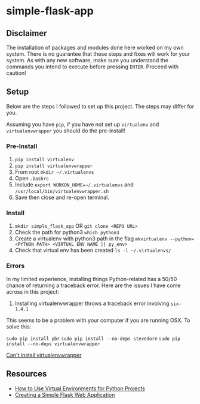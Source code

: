 # simple-flask-app

## Disclaimer

The installation of packages and modules done here worked on my own system. There is no guarantee that these steps and fixes will work for your system. As with any new software, make sure you understand the commands you intend to execute before pressing `ENTER`. Proceed with caution!

## Setup

Below are the steps I followed to set up this project. The steps may differ for you.

Assuming you have `pip`, if you have not set up `virtualenv` and `virtualenvwrapper` you should do the pre-install!

### Pre-Install

1. `pip install virtualenv`
2. `pip install virtualenvwrapper`
3. From root `mkdir ~/.virtualenvs`
4. Open `.bashrc`
5. Include `export WORKON_HOME=~/.virtualenvs` and `/usr/local/bin/virtualenvwrapper.sh`
6. Save then close and re-open terminal.

### Install

1. `mkdir simple_flask_app` OR `git clone <REPO URL>`
2. Check the path for python3 `which python3`
3. Create a virtualenv with python3 path in the flag `mkvirtualenv --python=<PYTHON PATH> <VIRTUAL ENV NAME || py_env>`
4. Check that virtual env has been created `ls -l ~/.virtualenvs/`

### Errors

In my limited experience, installing things Python-related has a 50/50 chance of returning a traceback error. Here are the issues I have come across in this project:

1. Installing virtualenvwrapper throws a traceback error involving `six-1.4.1`

This seems to be a problem with your computer if you are running OSX. To solve this:

`sudo pip install pbr`
`sudo pip install --no-deps stevedore`
`sudo pip install --no-deps virtualenvwrapper`

[Can't install virtualenvwrapper](https://stackoverflow.com/questions/32086631/cant-install-virtualenvwrapper-on-osx-10-11-el-capitan)

## Resources
- [How to Use Virtual Environments for Python Projects](http://www.patricksoftwareblog.com/how-to-use-virtual-environments-for-python-projects/)
- [Creating a Simple Flask Web Application](http://www.patricksoftwareblog.com/creating-a-simple-flask-web-application/)